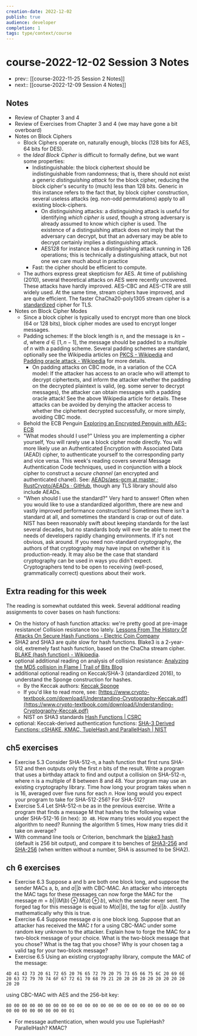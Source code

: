 ```yaml
---
creation-date: 2022-12-02
publish: true
audience: developer
completion: 1
tags: type/context/course
---
```

# course-2022-12-02 Session 3 Notes
- prev:: [[course-2022-11-25 Session 2 Notes]]
- next:: [[course-2022-12-09 Session 4 Notes]]

## Notes
- Review of Chapter 3 and 4
- Review of Exercises from Chapter 3 and 4 (we may have gone a bit overboard)
- Notes on Block Ciphers
    - Block Ciphers operate on, naturally enough, blocks (128 bits for AES, 64 bits for DES).
    - the *Ideal Block Cipher* is difficult to formally define, but we want some properties:
        - Indistinguishable: the block ciphertext should be indistinguishable from randomness; that is, there should not exist a generic *distinguishing attack* for the block cipher, reducing the block cipher's security to (much) less than 128 bits. Generic in this instance refers to the fact that, by block cipher construction, several useless attacks (eg. non-odd permutations) apply to all existing block-ciphers.
            - On distinguishing attacks: a distinguishing attack is useful for identifying *which cipher is used*, though a strong adversary is already assumed to know which cipher is used. The existence of a distinguishing attack does not imply that the adversary can decrypt, but that an adversary may be able to decrypt certainly implies a distinguishing attack.
            - AES128 for instance has a distinguishing attack running in 126 operations; this is technically a distinguishing attack, but not one we care much about in practice
        - Fast: the cipher should be efficient to compute.
    - The authors express great skepticism for AES. At time of publishing (2010), several theoretical attacks on AES were recently uncovered. These attacks have hardly improved. AES-CBC and AES-CTR are still widely used. At the same time, stream ciphers have improved, and are quite efficient. The faster ChaCha20-poly1305 stream cipher is a [standardized](https://datatracker.ietf.org/doc/rfc7905/) cipher for TLS.
- Notes on Block Cipher Modes
    - Since a block cipher is typically used to encrypt more than one block (64 or 128 bits), block cipher modes are used to encrypt longer messages.
    - Padding schemes: If the block length is $n$, and the message is $kn-d$, where $d\in [1,n-1]$, the message should be padded to a multiple of $n$ with a padding scheme. Several padding schemes are standard, optionally see the Wikipedia articles on [PKCS - Wikipedia](https://en.wikipedia.org/wiki/PKCS) and [Padding oracle attack - Wikipedia](https://en.wikipedia.org/wiki/Padding_oracle_attack) for more details.
        - On padding attacks on CBC mode, in a variation of the CCA model: If the attacker has access to an oracle who will attempt to decrypt ciphertexts, and inform the attacker whether the padding on the decrypted plaintext is valid, (eg. some server to decrypt messages), the attacker can obtain messages with a padding oracle attack! See the above Wikipedia article for details. These attacks can be avoided by denying the attacker access to whether the ciphertext decrypted successfully, or more simply, avoiding CBC mode.
    - Behold the ECB Penguin [Exploring an Encrypted Penguin with AES-ECB](https://tonybox.net/posts/ecb-penguin/)
    - "What modes should I use?" Unless you are implementing a cipher yourself, You will rarely use a block cipher mode directly. You will more likely use an Authenticated Encryption with Associated Data (AEAD) cipher, to authenticate yourself to the corresponding party and vice versa. This week's reading covers several Message Authentication Code techniques, used in conjunction with a block cipher to construct a *secure channel* (an encrypted and authenticated chanel). See: [AEADs/aes-gcm at master · RustCrypto/AEADs · GitHub](https://github.com/RustCrypto/AEADs/tree/master/aes-gcm), though any TLS library should also include AEADs.
    - "When should I use the standard?" Very hard to answer! Often when you would like to use a standardized algorithm, there are new and vastly improved performance constructions! Sometimes there isn't a standard at all, and sometimes the standard is crap or out of date. NIST has been reasonably swift about keeping standards for the last several decades, but no standards body will ever be able to meet the needs of developers rapidly changing environments. If it's not obvious, ask around. If you need non-standard cryptography, the authors of that cryptography may have input on whether it is production-ready. It may also be the case that standard cryptography can be used in ways you didn't expect. Cryptographers tend to be open to receiving (well-posed, grammatically correct) questions about their work.

## Extra reading for this week
The reading is somewhat outdated this week. Several additional reading assignments to cover bases on hash functions:
- On the history of hash function attacks: we're pretty good at pre-image resistance! Collision resistance too lately. [Lessons From The History Of Attacks On Secure Hash Functions - Electric Coin Company](https://web.archive.org/web/20220708064142/https://electriccoin.co/blog/lessons-from-the-history-of-attacks-on-secure-hash-functions/)
- SHA2 and SHA3 are quite slow for hash functions. Blake3 is a 2-year-old, extremely fast hash function, based on the ChaCha stream cipher. [BLAKE (hash function) - Wikipedia](https://en.wikipedia.org/wiki/BLAKE_(hash_function)#BLAKE3).
- optional additional reading on analysis of collision resistance: [Analyzing the MD5 collision in Flame | Trail of Bits Blog](https://blog.trailofbits.com/2012/06/11/analyzing-the-md5-collision-in-flame/)
- additional optional reading on Keccak/SHA-3 (standardized 2016), to understand the Sponge construction for hashes.
    - By the Keccak authors: [Keccak Sponge](https://keccak.team/sponge_duplex.html)
    - If you'd like to read more, see: [https://www.crypto-textbook.com/download/Understanding-Cryptography-Keccak.pdf](https://www.crypto-textbook.com/download/Understanding-Cryptography-Keccak.pdf)
    - NIST on SHA3 standards [Hash Functions | CSRC](https://csrc.nist.gov/projects/hash-functions/sha-3-project)
- optional: Keccak-derived authentication functions: [SHA-3 Derived Functions: cSHAKE, KMAC, TupleHash and ParallelHash | NIST](https://www.nist.gov/publications/sha-3-derived-functions-cshake-kmac-tuplehash-and-parallelhash)

## ch5 exercises
- Exercise 5.3 Consider SHA-512-n, a hash function that first runs SHA-512 and then outputs only the first $n$ bits of the result. Write a program that uses a birthday attack to find and output a collision on SHA-512-n, where n is a multiple of 8 between 8 and 48. Your program may use an existing cryptography library. Time how long your program takes when n is 16, averaged over five runs for each $n.$ How long would you expect your program to take for SHA-512-256? For SHA-512?
- Exercise 5.4 Let SHA-512-n be as in the previous exercise. Write a program that finds a message M that hashes to the following value under SHA-512-16 (in hex):  `3D 4B`. How many tries would you expect the algorithm to need? Running the algorithm 5 times, How many tries did it take on average?
- With command line tools or Criterion, benchmark the [blake3 hash](https://docs.rs/blake3/latest/blake3/) (default is 256 bit output), and compare it to benches of [SHA3-256](https://docs.rs/sha3/latest/sha3/) and [SHA-256](https://docs.rs/sha2/latest/sha2/) (when written without a number, SHA is assumed to be SHA2).

## ch 6 exercises
- Exercise 6.3 Suppose a and b are both one block long, and suppose the sender MACs a, b, and $a || b$ with CBC-MAC. An attacker who intercepts the MAC tags for these messages can now forge the MAC for the message $m=b || (M(b) ⊕ M(a) ⊕ b)$, which the sender never sent. The forged tag for this message is equal to $M(a || b)$, the tag for $a || b$. Justify mathematically why this is true.
- Exercise 6.4 Suppose message $a$ is one block long. Suppose that an attacker has received the MAC $t$ for a using CBC-MAC under some random key unknown to the attacker. Explain how to forge the MAC for a two-block message of your choice. What is the two-block message that you chose? What is the tag that you chose? Why is your chosen tag a valid tag for your two-block message?
- Exercise 6.5 Using an existing cryptography library, compute the MAC of the message:
```hex
4D 41 43 73 20 61 72 65 20 76 65 72 79 20 75 73 65 66 75 6C 20 69 6E 20 63 72 79 70 74 6F 67 72 61 70 68 79 21 20 20 20 20 20 20 20 20 20 20 20
```

using CBC-MAC with AES and the 256-bit key:
```hex
80 00 00 00 00 00 00 00 00 00 00 00 00 00 00 00 00 00 00 00 00 00 00 00 00 00 00 00 00 00 00 01
```

- For message authentication, when would you use TupleHash? ParallelHash? KMAC?
